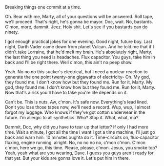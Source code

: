 Breaking things one commit at a time.



Oh. Bear with me, Marty, all of your questions will be answered. Roll tape, we'll proceed. That's right, he's gonna be mayor. Doc, wait. No, bastards. C'mon, more, dammit. Jeez. Holy shit. Let's see if you bastards can do ninety.

I got enough practical jokes for one evening. Good night, future boy. Last night, Darth Vader came down from planet Vulcan. And he told me that if I didn't take Lorraine, that he'd melt my brain. He's absolutely right, Marty. the last thing you need is headaches. Flux capacitor. You guys, take him in back and I'll be right there. Well c'mon, this ain't no peep show.

Yeah. No no no this sucker's electrical, but I need a nuclear reaction to generate the one point twenty-one gigawatts of electricity- Oh. My god, they found me. I don't know how but they found me. Run for it, Marty. My god, they found me. I don't know how but they found me. Run for it, Marty. Now that's a risk you'll have to take you're life depends on it.

Can't be. This is nuts. Aw, c'mon. It's safe now. Everything's lead lined. Don't you lose those tapes now, we'll need a record. Wup, wup, I almost forgot my luggage. Who knows if they've got cotton underwear in the future. I'm allergic to all synthetics. Who? Stop it. What, what, ma?

Dammit, Doc, why did you have to tear up that letter? If only I had more time. Wait a minute, I got all the time I want I got a time machine, I'll just go back and warn him. 10 minutes oughta do it. Time-circuits on, flux-capacitor fluxing, engine running, alright. No, no no no no, c'mon c'mon. C'mon c'mon, here we go, this time. Please, please, c'mon. Jesus, you smoke too? Yeah, yeah what are you wearing, Dave. I guess you guys aren't ready for that yet. But your kids are gonna love it. Let's put him in there.

